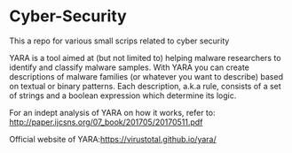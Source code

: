 # Cyber-Security
This a repo for various small scrips related to cyber security


YARA is a tool aimed at (but not limited to) helping malware researchers to identify and classify malware samples. With YARA you can create descriptions of malware families (or whatever you want to describe) based on textual or binary patterns. Each description, a.k.a rule, consists of a set of strings and a boolean expression which determine its logic.

For an indept analysis of YARA on how it works, refer to: http://paper.ijcsns.org/07_book/201705/20170511.pdf

Official website of YARA:https://virustotal.github.io/yara/
